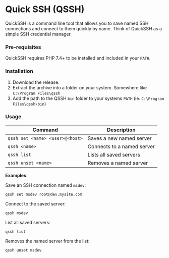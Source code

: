 # Quick SSH (QSSH)

QuickSSH is a command line tool that allows you to save named SSH connections and
connect to them quickly by name. Think of QuickSSH as a simple SSH credential manager.

### Pre-requisites

QuickSSH requires PHP 7.4+ to be installed and included in your `PATH`.

### Installation

1. Download the release.
2. Extract the archive into a folder on your system. Somewhere like `C:\Program Files\qssh`
3. Add the path to the QSSH `bin` folder to your systems `PATH` (ie. `C:\Program Files\qssh\bin`)

### Usage

| Command                         | Description                 |
|---------------------------------|-----------------------------|
| `qssh set <name> <user>@<host>` | Saves a new named server    |
| `qssh <name>`                   | Connects to a named server  |
| `qssh list`                     | Lists all saved servers     |
| `qssh unset <name>`             | Removes a named server      |

**Examples**:

Save an SSH connection named `msdev`:
```
qssh set msdev root@dev.mysite.com
```

Connect to the saved server:
```
qssh msdev
```

List all saved servers:
```
qssh list
```

Removes the named server from the list:
```
qssh unset msdev
```